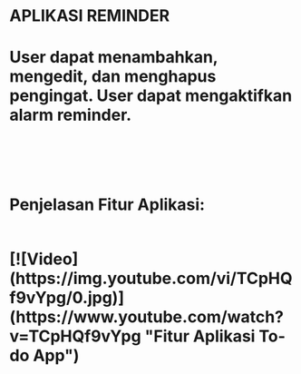 <h1> APLIKASI REMINDER <h1>
  
  <body>
<p>
  User dapat menambahkan, mengedit, dan menghapus pengingat.
  User dapat mengaktifkan alarm reminder. 
</p>
<br>
<br>
<p>Penjelasan Fitur Aplikasi:</p>
<br>
[![Video](https://img.youtube.com/vi/TCpHQf9vYpg/0.jpg)](https://www.youtube.com/watch?v=TCpHQf9vYpg "Fitur Aplikasi To-do App")
</body>
